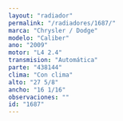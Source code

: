 ```yaml
---
layout: "radiador"
permalink: "/radiadores/1687/"
marca: "Chrysler / Dodge"
modelo: "Caliber"
ano: "2009"
motor: "L4 2.4"
transmision: "Automática"
parte: "438144"
clima: "Con clima"
alto: "27 5/8"
ancho: "16 1/16"
observaciones: ""
id: "1687"
---
```


